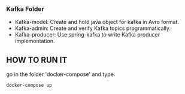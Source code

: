 ### Kafka Folder

- Kafka-model: Create and hold java object for kafka in Avro format.
- Kafka-admin: Create and verify Kafka topics programmatically.
- Kafka-producer: Use spring-kafka to write Kafka producer implementation.



## HOW TO RUN IT 

go in the folder 'docker-compose' and type:

```
docker-compose up
```

